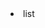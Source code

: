 <!DOCTYPE html>
<html lang="en">
<head>
	<meta charset="UTF-8">
	<title>Document</title>
</head>
<body>
	<lu>
		<li>list</li>
	</lu>



</body>
</html>
